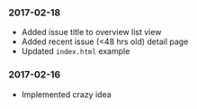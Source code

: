 ### 2017-02-18

* Added issue title to overview list view
* Added recent issue (<48 hrs old) detail page
* Updated `index.html` example

### 2017-02-16

* Implemented crazy idea
